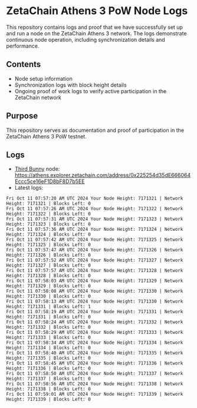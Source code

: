 # ZetaChain Athens 3 PoW Node Logs
This repository contains logs and proof that we have successfully set up and run a node on the ZetaChain Athens 3 network. The logs demonstrate continuous node operation, including synchronization details and performance.

## Contents
- Node setup information
- Synchronization logs with block height details
- Ongoing proof of work logs to verify active participation in the ZetaChain network

## Purpose
This repository serves as documentation and proof of participation in the ZetaChain Athens 3 PoW testnet.

## Logs

- [Third Bunny](https://thirdbunny.xyz/) node: https://athens.explorer.zetachain.com/address/0x225254d35dE666064Eccc5ce16eF1D8bF8D7b5EE
- Latest logs:
```
Fri Oct 11 07:57:20 AM UTC 2024 Your Node Height: 7171321 | Network Height: 7171321 | Blocks Left: 0
Fri Oct 11 07:57:26 AM UTC 2024 Your Node Height: 7171322 | Network Height: 7171322 | Blocks Left: 0
Fri Oct 11 07:57:31 AM UTC 2024 Your Node Height: 7171323 | Network Height: 7171323 | Blocks Left: 0
Fri Oct 11 07:57:36 AM UTC 2024 Your Node Height: 7171324 | Network Height: 7171324 | Blocks Left: 0
Fri Oct 11 07:57:42 AM UTC 2024 Your Node Height: 7171325 | Network Height: 7171325 | Blocks Left: 0
Fri Oct 11 07:57:47 AM UTC 2024 Your Node Height: 7171326 | Network Height: 7171326 | Blocks Left: 0
Fri Oct 11 07:57:52 AM UTC 2024 Your Node Height: 7171327 | Network Height: 7171327 | Blocks Left: 0
Fri Oct 11 07:57:57 AM UTC 2024 Your Node Height: 7171328 | Network Height: 7171328 | Blocks Left: 0
Fri Oct 11 07:58:03 AM UTC 2024 Your Node Height: 7171329 | Network Height: 7171329 | Blocks Left: 0
Fri Oct 11 07:58:08 AM UTC 2024 Your Node Height: 7171330 | Network Height: 7171330 | Blocks Left: 0
Fri Oct 11 07:58:13 AM UTC 2024 Your Node Height: 7171330 | Network Height: 7171331 | Blocks Left: 1
Fri Oct 11 07:58:19 AM UTC 2024 Your Node Height: 7171331 | Network Height: 7171331 | Blocks Left: 0
Fri Oct 11 07:58:24 AM UTC 2024 Your Node Height: 7171332 | Network Height: 7171332 | Blocks Left: 0
Fri Oct 11 07:58:29 AM UTC 2024 Your Node Height: 7171333 | Network Height: 7171333 | Blocks Left: 0
Fri Oct 11 07:58:34 AM UTC 2024 Your Node Height: 7171334 | Network Height: 7171334 | Blocks Left: 0
Fri Oct 11 07:58:40 AM UTC 2024 Your Node Height: 7171335 | Network Height: 7171335 | Blocks Left: 0
Fri Oct 11 07:58:45 AM UTC 2024 Your Node Height: 7171336 | Network Height: 7171336 | Blocks Left: 0
Fri Oct 11 07:58:50 AM UTC 2024 Your Node Height: 7171337 | Network Height: 7171337 | Blocks Left: 0
Fri Oct 11 07:58:56 AM UTC 2024 Your Node Height: 7171338 | Network Height: 7171338 | Blocks Left: 0
Fri Oct 11 07:59:01 AM UTC 2024 Your Node Height: 7171339 | Network Height: 7171339 | Blocks Left: 0
```
